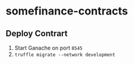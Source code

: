 # somefinance-contracts

## Deploy Contrart 
1. Start Ganache on port `8545`
1. ```truffle migrate --network development```
